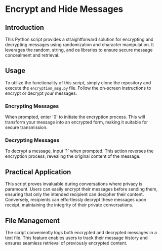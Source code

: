 # Encrypt and Hide Messages

## Introduction
This Python script provides a straightforward solution for encrypting and decrypting messages using randomization and character manipulation. It leverages the random, string, and os libraries to ensure secure message concealment and retrieval.

## Usage
To utilize the functionality of this script, simply clone the repository and execute the `encryption_msg.py` file. Follow the on-screen instructions to encrypt or decrypt your messages.

### Encrypting Messages
When prompted, enter '0' to initiate the encryption process. This will transform your message into an encrypted form, making it suitable for secure transmission.

### Decrypting Messages
To decrypt a message, input '1' when prompted. This action reverses the encryption process, revealing the original content of the message.

## Practical Application
This script proves invaluable during conversations where privacy is paramount. Users can easily encrypt their messages before sending them, ensuring that only the intended recipient can decipher their content. Conversely, recipients can effortlessly decrypt these messages upon receipt, maintaining the integrity of their private conversations.

## File Management
The script conveniently logs both encrypted and decrypted messages in a text file. This feature enables users to track their message history and ensures seamless retrieval of previously encrypted content.
